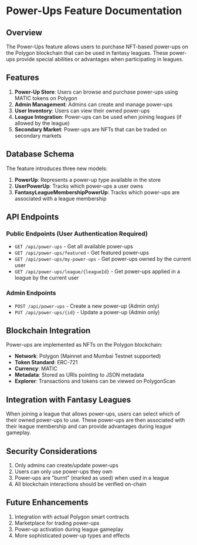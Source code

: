 # Power-Ups Feature Documentation

## Overview

The Power-Ups feature allows users to purchase NFT-based power-ups on the Polygon blockchain that can be used in fantasy leagues. These power-ups provide special abilities or advantages when participating in leagues.

## Features

1. **Power-Up Store**: Users can browse and purchase power-ups using MATIC tokens on Polygon
2. **Admin Management**: Admins can create and manage power-ups
3. **User Inventory**: Users can view their owned power-ups
4. **League Integration**: Power-ups can be used when joining leagues (if allowed by the league)
5. **Secondary Market**: Power-ups are NFTs that can be traded on secondary markets

## Database Schema

The feature introduces three new models:

1. **PowerUp**: Represents a power-up type available in the store
2. **UserPowerUp**: Tracks which power-ups a user owns
3. **FantasyLeagueMembershipPowerUp**: Tracks which power-ups are associated with a league membership

## API Endpoints

### Public Endpoints (User Authentication Required)

- `GET /api/power-ups` - Get all available power-ups
- `GET /api/power-ups/featured` - Get featured power-ups
- `GET /api/power-ups/my-power-ups` - Get power-ups owned by the current user
- `GET /api/power-ups/league/{leagueId}` - Get power-ups applied in a league by the current user

### Admin Endpoints

- `POST /api/power-ups` - Create a new power-up (Admin only)
- `PUT /api/power-ups/{id}` - Update a power-up (Admin only)

## Blockchain Integration

Power-ups are implemented as NFTs on the Polygon blockchain:

- **Network**: Polygon (Mainnet and Mumbai Testnet supported)
- **Token Standard**: ERC-721
- **Currency**: MATIC
- **Metadata**: Stored as URIs pointing to JSON metadata
- **Explorer**: Transactions and tokens can be viewed on PolygonScan

## Integration with Fantasy Leagues

When joining a league that allows power-ups, users can select which of their owned power-ups to use. These power-ups are then associated with their league membership and can provide advantages during league gameplay.

## Security Considerations

1. Only admins can create/update power-ups
2. Users can only use power-ups they own
3. Power-ups are "burnt" (marked as used) when used in a league
4. All blockchain interactions should be verified on-chain

## Future Enhancements

1. Integration with actual Polygon smart contracts
2. Marketplace for trading power-ups
3. Power-up activation during league gameplay
4. More sophisticated power-up types and effects